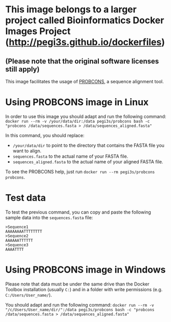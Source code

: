 # This image belongs to a larger project called Bioinformatics Docker Images Project (http://pegi3s.github.io/dockerfiles)
## (Please note that the original software licenses still apply)

This image facilitates the usage of [PROBCONS](http://probcons.stanford.edu/), a sequence alignment tool.

# Using PROBCONS image in Linux

In order to use this image you should adapt and run the following command: `docker run --rm -v /your/data/dir:/data pegi3s/probcons bash -c "probcons /data/sequences.fasta > /data/sequences_aligned.fasta"`

In this command, you should replace:
- `/your/data/dir` to point to the directory that contains the FASTA file you want to align.
- `sequences.fasta` to the actual name of your FASTA file.
- `sequences_aligned.fasta` to the actual name of your aligned FASTA file.

To see the PROBCONS help, just run `docker run --rm pegi3s/probcons probcons`.

# Test data

To test the previous command, you can copy and paste the following sample data into the `sequences.fasta` file:
```
>Sequence1
AAAAAAAATTTTTTTT
>Sequence2
AAAAAATTTTTT
>Sequence3
AAAATTTT
```

# Using PROBCONS image in Windows

Please note that data must be under the same drive than the Docker Toolbox installation (usually `C:`) and in a folder with write permissions (e.g. `C:/Users/User_name/`).

You should adapt and run the following command: `docker run --rm -v "/c/Users/User_name/dir/":/data pegi3s/probcons bash -c "probcons /data/sequences.fasta > /data/sequences_aligned.fasta"`

